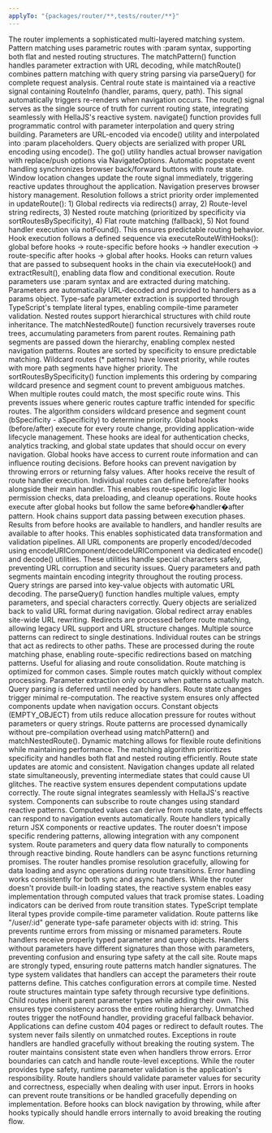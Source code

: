 ```yaml
---
applyTo: "{packages/router/**,tests/router/**}"
---
```


<technical-internals>
  <core-architecture>
    <routing-system>
      <route-matching-engine>
        The router implements a sophisticated multi-layered matching system. Pattern matching uses parametric routes with :param syntax, supporting both flat and nested routing structures. The matchPattern() function handles parameter extraction with URL decoding, while matchRoute() combines pattern matching with query string parsing via parseQuery() for complete request analysis.
      </route-matching-engine>
      <state-management>
        Central route state is maintained via a reactive signal containing RouteInfo (handler, params, query, path). This signal automatically triggers re-renders when navigation occurs. The route() signal serves as the single source of truth for current routing state, integrating seamlessly with HellaJS's reactive system.
      </state-management>
    </routing-system>
    <navigation-engine>
      <programmatic-navigation>
        navigate() function provides full programmatic control with parameter interpolation and query string building. Parameters are URL-encoded via encode() utility and interpolated into :param placeholders. Query objects are serialized with proper URL encoding using encode(). The go() utility handles actual browser navigation with replace/push options via NavigateOptions.
      </programmatic-navigation>
      <browser-integration>
        Automatic popstate event handling synchronizes browser back/forward buttons with route state. Window location changes update the route signal immediately, triggering reactive updates throughout the application. Navigation preserves browser history management.
      </browser-integration>
    </navigation-engine>
    <execution-model>
      <route-resolution-priority>
        Resolution follows a strict priority order implemented in updateRoute(): 1) Global redirects via redirects() array, 2) Route-level string redirects, 3) Nested route matching (prioritized by specificity via sortRoutesBySpecificity), 4) Flat route matching (fallback), 5) Not found handler execution via notFound(). This ensures predictable routing behavior.
      </route-resolution-priority>
      <hook-execution-lifecycle>
        Hook execution follows a defined sequence via executeRouteWithHooks(): global before hooks → route-specific before hooks → handler execution → route-specific after hooks → global after hooks. Hooks can return values that are passed to subsequent hooks in the chain via executeHook() and extractResult(), enabling data flow and conditional execution.
      </hook-execution-lifecycle>
    </execution-model>
  </core-architecture>
  <pattern-matching-system>
    <parametric-routes>
      <parameter-extraction>
        Route parameters use :param syntax and are extracted during matching. Parameters are automatically URL-decoded and provided to handlers as a params object. Type-safe parameter extraction is supported through TypeScript's template literal types, enabling compile-time parameter validation.
      </parameter-extraction>
      <nested-route-matching>
        Nested routes support hierarchical structures with child route inheritance. The matchNestedRoute() function recursively traverses route trees, accumulating parameters from parent routes. Remaining path segments are passed down the hierarchy, enabling complex nested navigation patterns.
      </nested-route-matching>
    </parametric-routes>
    <specificity-sorting>
      <route-prioritization>
        Routes are sorted by specificity to ensure predictable matching. Wildcard routes (* patterns) have lowest priority, while routes with more path segments have higher priority. The sortRoutesBySpecificity() function implements this ordering by comparing wildcard presence and segment count to prevent ambiguous matches.
      </route-prioritization>
      <conflict-resolution>
        When multiple routes could match, the most specific route wins. This prevents issues where generic routes capture traffic intended for specific routes. The algorithm considers wildcard presence and segment count (bSpecificity - aSpecificity) to determine priority.
      </conflict-resolution>
    </specificity-sorting>
  </pattern-matching-system>
  <hook-architecture>
    <global-hooks>
      <lifecycle-integration>
        Global hooks (before/after) execute for every route change, providing application-wide lifecycle management. These hooks are ideal for authentication checks, analytics tracking, and global state updates that should occur on every navigation.
      </lifecycle-integration>
      <execution-context>
        Global hooks have access to current route information and can influence routing decisions. Before hooks can prevent navigation by throwing errors or returning falsy values. After hooks receive the result of route handler execution.
      </execution-context>
    </global-hooks>
    <route-specific-hooks>
      <handler-composition>
        Individual routes can define before/after hooks alongside their main handler. This enables route-specific logic like permission checks, data preloading, and cleanup operations. Route hooks execute after global hooks but follow the same before�handler�after pattern.
      </handler-composition>
      <data-flow-patterns>
        Hook chains support data passing between execution phases. Results from before hooks are available to handlers, and handler results are available to after hooks. This enables sophisticated data transformation and validation pipelines.
      </data-flow-patterns>
    </route-specific-hooks>
  </hook-architecture>
  <url-management>
    <encoding-system>
      <safe-url-handling>
        All URL components are properly encoded/decoded using encodeURIComponent/decodeURIComponent via dedicated encode() and decode() utilities. These utilities handle special characters safely, preventing URL corruption and security issues. Query parameters and path segments maintain encoding integrity throughout the routing process.
      </safe-url-handling>
      <query-string-processing>
        Query strings are parsed into key-value objects with automatic URL decoding. The parseQuery() function handles multiple values, empty parameters, and special characters correctly. Query objects are serialized back to valid URL format during navigation.
      </query-string-processing>
    </encoding-system>
    <redirect-management>
      <global-redirects>
        Global redirect array enables site-wide URL rewriting. Redirects are processed before route matching, allowing legacy URL support and URL structure changes. Multiple source patterns can redirect to single destinations.
      </global-redirects>
      <route-redirects>
        Individual routes can be strings that act as redirects to other paths. These are processed during the route matching phase, enabling route-specific redirections based on matching patterns. Useful for aliasing and route consolidation.
      </route-redirects>
    </redirect-management>
  </url-management>
  <performance-optimization>
    <lazy-evaluation>
      <route-matching-efficiency>
        Route matching is optimized for common cases. Simple routes match quickly without complex processing. Parameter extraction only occurs when patterns actually match. Query parsing is deferred until needed by handlers.
      </route-matching-efficiency>
      <memory-management>
        Route state changes trigger minimal re-computation. The reactive system ensures only affected components update when navigation occurs. Constant objects (EMPTY_OBJECT) from utils reduce allocation pressure for routes without parameters or query strings.
      </memory-management>
    </lazy-evaluation>
    <caching-strategies>
      <route-compilation>
        Route patterns are processed dynamically without pre-compilation overhead using matchPattern() and matchNestedRoute(). Dynamic matching allows for flexible route definitions while maintaining performance. The matching algorithm prioritizes specificity and handles both flat and nested routing efficiently.
      </route-compilation>
      <state-consistency>
        Route state updates are atomic and consistent. Navigation changes update all related state simultaneously, preventing intermediate states that could cause UI glitches. The reactive system ensures dependent computations update correctly.
      </state-consistency>
    </caching-strategies>
  </performance-optimization>
  <integration-patterns>
    <reactive-binding>
      <signal-integration>
        The route signal integrates seamlessly with HellaJS's reactive system. Components can subscribe to route changes using standard reactive patterns. Computed values can derive from route state, and effects can respond to navigation events automatically.
      </signal-integration>
      <component-patterns>
        Route handlers typically return JSX components or reactive updates. The router doesn't impose specific rendering patterns, allowing integration with any component system. Route parameters and query data flow naturally to components through reactive binding.
      </component-patterns>
    </reactive-binding>
    <async-handling>
      <promise-support>
        Route handlers can be async functions returning promises. The router handles promise resolution gracefully, allowing for data loading and async operations during route transitions. Error handling works consistently for both sync and async handlers.
      </promise-support>
      <loading-states>
        While the router doesn't provide built-in loading states, the reactive system enables easy implementation through computed values that track promise states. Loading indicators can be derived from route transition states.
      </loading-states>
    </async-handling>
  </integration-patterns>
  <type-safety>
    <parameter-typing>
      <template-literal-types>
        TypeScript template literal types provide compile-time parameter validation. Route patterns like "/user/:id" generate type-safe parameter objects with id: string. This prevents runtime errors from missing or misnamed parameters.
      </template-literal-types>
      <handler-signatures>
        Route handlers receive properly typed parameter and query objects. Handlers without parameters have different signatures than those with parameters, preventing confusion and ensuring type safety at the call site.
      </handler-signatures>
    </parameter-typing>
    <configuration-validation>
      <route-map-typing>
        Route maps are strongly typed, ensuring route patterns match handler signatures. The type system validates that handlers can accept the parameters their route patterns define. This catches configuration errors at compile time.
      </route-map-typing>
      <nested-route-safety>
        Nested route structures maintain type safety through recursive type definitions. Child routes inherit parent parameter types while adding their own. This ensures type consistency across the entire routing hierarchy.
      </nested-route-safety>
    </configuration-validation>
  </type-safety>
  <error-handling>
    <graceful-degradation>
      <not-found-handling>
        Unmatched routes trigger the notFound handler, providing graceful fallback behavior. Applications can define custom 404 pages or redirect to default routes. The system never fails silently on unmatched routes.
      </not-found-handling>
      <exception-propagation>
        Exceptions in route handlers are handled gracefully without breaking the routing system. The router maintains consistent state even when handlers throw errors. Error boundaries can catch and handle route-level exceptions.
      </exception-propagation>
    </graceful-degradation>
    <validation-patterns>
      <parameter-validation>
        While the router provides type safety, runtime parameter validation is the application's responsibility. Route handlers should validate parameter values for security and correctness, especially when dealing with user input.
      </parameter-validation>
      <hook-error-handling>
        Errors in hooks can prevent route transitions or be handled gracefully depending on implementation. Before hooks can block navigation by throwing, while after hooks typically should handle errors internally to avoid breaking the routing flow.
      </hook-error-handling>
    </validation-patterns>
  </error-handling>
</technical-internals>